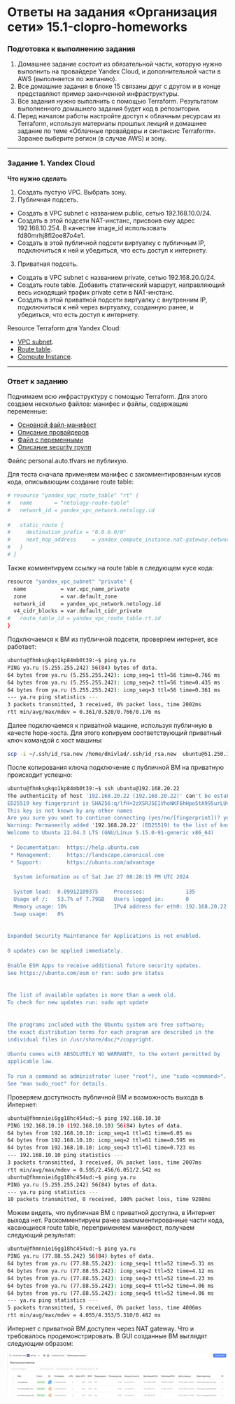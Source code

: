 # Ответы на задания «Организация сети» 15.1-clopro-homeworks  

### Подготовка к выполнению задания

1. Домашнее задание состоит из обязательной части, которую нужно выполнить на провайдере Yandex Cloud, и дополнительной части в AWS (выполняется по желанию). 
2. Все домашние задания в блоке 15 связаны друг с другом и в конце представляют пример законченной инфраструктуры.  
3. Все задания нужно выполнить с помощью Terraform. Результатом выполненного домашнего задания будет код в репозитории. 
4. Перед началом работы настройте доступ к облачным ресурсам из Terraform, используя материалы прошлых лекций и домашнее задание по теме «Облачные провайдеры и синтаксис Terraform». Заранее выберите регион (в случае AWS) и зону.

---
### Задание 1. Yandex Cloud 

**Что нужно сделать**

1. Создать пустую VPC. Выбрать зону.
2. Публичная подсеть.

 - Создать в VPC subnet с названием public, сетью 192.168.10.0/24.
 - Создать в этой подсети NAT-инстанс, присвоив ему адрес 192.168.10.254. В качестве image_id использовать fd80mrhj8fl2oe87o4e1.
 - Создать в этой публичной подсети виртуалку с публичным IP, подключиться к ней и убедиться, что есть доступ к интернету.
3. Приватная подсеть.
 - Создать в VPC subnet с названием private, сетью 192.168.20.0/24.
 - Создать route table. Добавить статический маршрут, направляющий весь исходящий трафик private сети в NAT-инстанс.
 - Создать в этой приватной подсети виртуалку с внутренним IP, подключиться к ней через виртуалку, созданную ранее, и убедиться, что есть доступ к интернету.

Resource Terraform для Yandex Cloud:

- [VPC subnet](https://registry.terraform.io/providers/yandex-cloud/yandex/latest/docs/resources/vpc_subnet).
- [Route table](https://registry.terraform.io/providers/yandex-cloud/yandex/latest/docs/resources/vpc_route_table).
- [Compute Instance](https://registry.terraform.io/providers/yandex-cloud/yandex/latest/docs/resources/compute_instance).

---

### Ответ к заданию    

Поднимаем всю инфраструктуру с помощью Terraform. Для этого создаем несколько файлов: манифес и файлы, содержащие переменные:  

- [Основной файл-манифест](infrastructure/main.tf)
- [Описание провайдеров](infrastructure/providers.tf)
- [Файл с переменными](infrastructure/variables.tf)
- [Описание security групп](infrastructure/security.tf)

Файлс personal.auto.tfvars не публикую. 

Для теста сначала применяем манифес с закомментированным кусов кода, описывающим создание route table:  

```bash
# resource "yandex_vpc_route_table" "rt" {
#   name       = "netology-route-table"
#   network_id = yandex_vpc_network.netology.id

#   static_route {
#     destination_prefix = "0.0.0.0/0"
#     next_hop_address     = yandex_compute_instance.nat-gateway.network_interface.0.ip_address
#   }
# }
```

Также комментируем ссылку на route table в следующем кусе кода:  

```bash
resource "yandex_vpc_subnet" "private" {
  name           = var.vpc_name_private
  zone           = var.default_zone
  network_id     = yandex_vpc_network.netology.id
  v4_cidr_blocks = var.default_cidr_private
#   route_table_id = yandex_vpc_route_table.rt.id
}
```

Подключаемся к ВМ из публичной подсети, проверяем интернет, все работает:  

```bash
ubuntu@fhmksgkqo1kp84mb0t39:~$ ping ya.ru
PING ya.ru (5.255.255.242) 56(84) bytes of data.
64 bytes from ya.ru (5.255.255.242): icmp_seq=1 ttl=56 time=0.766 ms
64 bytes from ya.ru (5.255.255.242): icmp_seq=2 ttl=56 time=0.435 ms
64 bytes from ya.ru (5.255.255.242): icmp_seq=3 ttl=56 time=0.361 ms
--- ya.ru ping statistics ---
3 packets transmitted, 3 received, 0% packet loss, time 2002ms
rtt min/avg/max/mdev = 0.361/0.520/0.766/0.176 ms

```

Далее подключаемся к приватной машине, используя публичную в качесте hope-хоста. Для этого копируем соответствующий приватный ключ командой c хост машины:  

```bash
scp -i ~/.ssh/id_rsa.new /home/dmivlad/.ssh/id_rsa.new  ubuntu@51.250.10.144:.ssh/id_rsa

```

После копирования ключа подключение с публичной ВМ на приватную происходит успешно:  

```bash
ubuntu@fhmksgkqo1kp84mb0t39:~$ ssh ubuntu@192.168.20.22
The authenticity of host '192.168.20.22 (192.168.20.22)' can't be established.
ED25519 key fingerprint is SHA256:q/lfH+2zXSRJ5EIVhoNKF6hHpo5tA995urLUvEGEvAU.
This key is not known by any other names
Are you sure you want to continue connecting (yes/no/[fingerprint])? yes
Warning: Permanently added '192.168.20.22' (ED25519) to the list of known hosts.
Welcome to Ubuntu 22.04.3 LTS (GNU/Linux 5.15.0-91-generic x86_64)

 * Documentation:  https://help.ubuntu.com
 * Management:     https://landscape.canonical.com
 * Support:        https://ubuntu.com/advantage

  System information as of Sat Jan 27 08:28:15 PM UTC 2024

  System load:  0.09912109375     Processes:             135
  Usage of /:   53.7% of 7.79GB   Users logged in:       0
  Memory usage: 10%               IPv4 address for eth0: 192.168.20.22
  Swap usage:   0%


Expanded Security Maintenance for Applications is not enabled.

0 updates can be applied immediately.

Enable ESM Apps to receive additional future security updates.
See https://ubuntu.com/esm or run: sudo pro status


The list of available updates is more than a week old.
To check for new updates run: sudo apt update


The programs included with the Ubuntu system are free software;
the exact distribution terms for each program are described in the
individual files in /usr/share/doc/*/copyright.

Ubuntu comes with ABSOLUTELY NO WARRANTY, to the extent permitted by
applicable law.

To run a command as administrator (user "root"), use "sudo <command>".
See "man sudo_root" for details.

```

Проверяем доступность публичной ВМ и возможность выхода в Интернет:  

```bash
ubuntu@fhmnniei6gg18hc454ud:~$ ping 192.168.10.10
PING 192.168.10.10 (192.168.10.10) 56(84) bytes of data.
64 bytes from 192.168.10.10: icmp_seq=1 ttl=61 time=6.05 ms
64 bytes from 192.168.10.10: icmp_seq=2 ttl=61 time=0.595 ms
64 bytes from 192.168.10.10: icmp_seq=3 ttl=61 time=0.723 ms
--- 192.168.10.10 ping statistics ---
3 packets transmitted, 3 received, 0% packet loss, time 2007ms
rtt min/avg/max/mdev = 0.595/2.456/6.051/2.542 ms
ubuntu@fhmnniei6gg18hc454ud:~$ ping ya.ru
PING ya.ru (5.255.255.242) 56(84) bytes of data.
--- ya.ru ping statistics ---
10 packets transmitted, 0 received, 100% packet loss, time 9208ms

```

Можем видеть, что публичная ВМ с приватной доступна, в Интернет выхода нет. Раскомментируем ранее закомментированные части кода, касающиеся route table, переприменяем манифест, получаем следующий результат:  

```bash
ubuntu@fhmnniei6gg18hc454ud:~$ ping ya.ru
PING ya.ru (77.88.55.242) 56(84) bytes of data.
64 bytes from ya.ru (77.88.55.242): icmp_seq=1 ttl=52 time=5.31 ms
64 bytes from ya.ru (77.88.55.242): icmp_seq=2 ttl=52 time=4.12 ms
64 bytes from ya.ru (77.88.55.242): icmp_seq=3 ttl=52 time=4.23 ms
64 bytes from ya.ru (77.88.55.242): icmp_seq=4 ttl=52 time=4.06 ms
64 bytes from ya.ru (77.88.55.242): icmp_seq=5 ttl=52 time=4.06 ms
--- ya.ru ping statistics ---
5 packets transmitted, 5 received, 0% packet loss, time 4006ms
rtt min/avg/max/mdev = 4.055/4.353/5.310/0.482 ms

```

Интернет с приватной ВМ доступен через NAT gateway. Что и требовалось продемонстрировать. В GUI созданные ВМ выглядят следующим образом:  

![GUIVM](infrastructure/guivm.jpg)  
